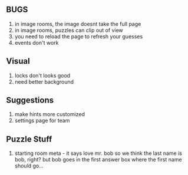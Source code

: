 ## BUGS
1. in image rooms, the image doesnt take the full page
2. in image rooms, puzzles can clip out of view
3. you need to reload the page to refresh your guesses
4. events don't work

## Visual
1. locks don't looks good
2. need better background

## Suggestions
1. make hints more customized
2. settings page for team

## Puzzle Stuff
1. starting room meta - it says love mr. bob so we think the last name is bob, right? but bob goes in the first answer box where the first name should go...